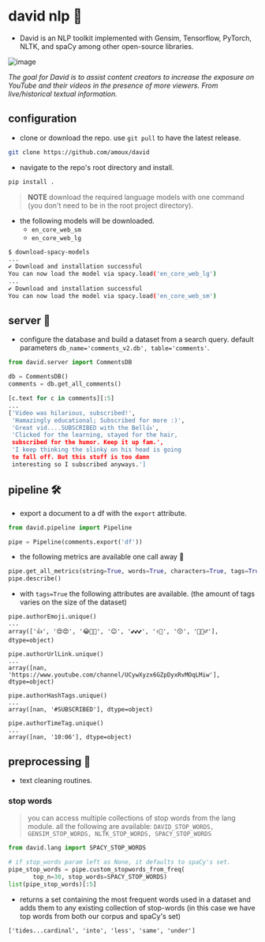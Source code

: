 # david nlp 💬

* David is an NLP toolkit implemented with Gensim, Tensorflow, PyTorch, NLTK, and spaCy among other open-source libraries.

![image](https://fromdirectorstevenspielberg.com/wp-content/uploads/2017/07/15.jpg?raw=true)

*The goal for David is to assist content creators to increase the exposure on YouTube and their videos in the presence of more viewers. From live/historical textual information.*

## configuration

* clone or download the repo. use `git pull` to have the latest release.

```bash
git clone https://github.com/amoux/david
```

* navigate to the repo's root directory and install.

```bash
pip install .
```

> **NOTE** download the required language models with one command (you don't need to be in the root project directory).

* the following models will be downloaded.
  * `en_core_web_sm`
  * `en_core_web_lg`

```bash
$ download-spacy-models
...
✔ Download and installation successful
You can now load the model via spacy.load('en_core_web_lg')
...
✔ Download and installation successful
You can now load the model via spacy.load('en_core_web_sm')
```

## server 📡

* configure the database and build a dataset from a search query. default parameters `db_name='comments_v2.db', table='comments'`.

```python
from david.server import CommentsDB

db = CommentsDB()
comments = db.get_all_comments()

[c.text for c in comments][:5]
...
['Video was hilarious, subscribed!',
 'Hamazingly educational; Subscribed for more :)',
 'Great vid....SUBSCRIBED with the Bell👍',
 'Clicked for the learning, stayed for the hair,
 subscribed for the humor. Keep it up fam.',
 'I keep thinking the slinky on his head is going
 to fall off. But this stuff is too damn
 interesting so I subscribed anyways.']
 ```

## pipeline 🛠

* export a document to a df with the `export` attribute.

```python
from david.pipeline import Pipeline

pipe = Pipeline(comments.export('df'))
```

* the following metrics are available one call away 🤖

```python
pipe.get_all_metrics(string=True, words=True, characters=True, tags=True)
pipe.describe()
```

* with `tags=True` the following attributes are available. (the amount of tags varies on the size of the dataset)

```ipython
pipe.authorEmoji.unique()
...
array(['👍', '😍😍', '😂💙👄', '😊', '💕💕💕', '✌🏾', '😙', '🤔🤷♂'],
dtype=object)

pipe.authorUrlLink.unique()
...
array([nan, 'https://www.youtube.com/channel/UCywXyzx6GZpDyxRvMOqLMiw'],
dtype=object)

pipe.authorHashTags.unique()
...
array([nan, '#SUBSCRIBED'], dtype=object)

pipe.authorTimeTag.unique()
...
array([nan, '10:06'], dtype=object)
```

## preprocessing 🔬

* text cleaning routines.

### stop words

> you can access multiple collections of stop words from the lang module. all the following are available: `DAVID_STOP_WORDS, GENSIM_STOP_WORDS, NLTK_STOP_WORDS, SPACY_STOP_WORDS`

```python
from david.lang import SPACY_STOP_WORDS

# if stop_words param left as None, it defaults to spaCy's set.
pipe_stop_words = pipe.custom_stopwords_from_freq(
       top_n=30, stop_words=SPACY_STOP_WORDS)
list(pipe_stop_words)[:5]
```

* returns a set containing the most frequent words used in a dataset and adds them to any existing collection of stop-words (in this case we have top words from both our corpus and spaCy's set)

```ipython
['tides...cardinal', 'into', 'less', 'same', 'under']
```
